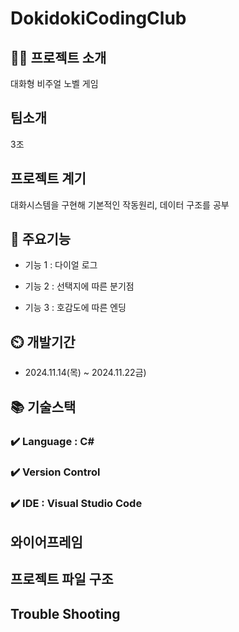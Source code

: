 # DokidokiCodingClub

## 👨‍🏫 프로젝트 소개
대화형 비주얼 노벨 게임

## 팀소개
3조

## 프로젝트 계기
대화시스템을 구현해 기본적인 작동원리, 데이터 구조를 공부

## 💜 주요기능

- 기능 1 : 다이얼 로그

- 기능 2 : 선택지에 따른 분기점

- 기능 3 : 호감도에 따른 엔딩



## ⏲️ 개발기간
- 2024.11.14(목) ~ 2024.11.22금)

## 📚️ 기술스택

### ✔️ Language : C#

### ✔️ Version Control

### ✔️ IDE : Visual Studio Code



## 와이어프레임



## 프로젝트 파일 구조




## Trouble Shooting
